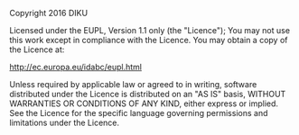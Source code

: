 Copyright 2016 DIKU

Licensed under the EUPL, Version 1.1 only (the "Licence");
You may not use this work except in compliance with the Licence.
You may obtain a copy of the Licence at:

http://ec.europa.eu/idabc/eupl.html

Unless required by applicable law or agreed to in writing, software distributed
under the Licence is distributed on an "AS IS" basis, WITHOUT WARRANTIES OR
CONDITIONS OF ANY KIND, either express or implied.  See the Licence for the
specific language governing permissions and limitations under the Licence.
